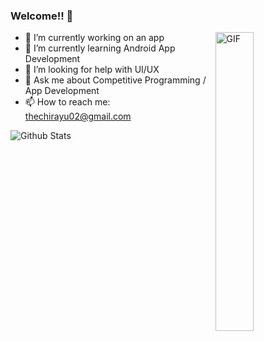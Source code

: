 ### Welcome!! 🙌 

<img width="35%" align="right" alt="GIF" src="https://media.giphy.com/media/qoJ9sZu2Xui9a/source.gif" />

- 🔭 I’m currently working on an app
- 🌱 I’m currently learning Android App Development
- 🤔 I’m looking for help with UI/UX
- 💬 Ask me about Competitive Programming / App Development
- 📫 How to reach me: thechirayu02@gmail.com

![Github Stats](https://github-readme-stats.vercel.app/api?username=Chirayu123dot&show_icons=true_color=fff&icon_color=79ff97&text_color=9f9f9f&bg_color=151515)
